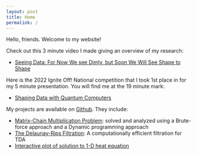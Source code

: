 ```yaml
---
layout: post
title: Home
permalink: /
---
```


Hello, friends. Welcome to my website!

Check out this 3 minute video I made giving an overview of my research:

* [Seeing Data: For Now We see Dimly, but Soon We Will See Shape to Shape](https://youtu.be/IsaGI1OBNhE)

Here is the 2022 Ignite Off! National competition that I took 1st place in for my 5 minute presentation. You will find me at the 19 minute mark:
* [Shaping Data with Quantum Computers](https://vimeo.com/743411827/819eacfe78)


My projects are available on [Github](https://github.com/amish-mishra). They include:

- [Matrix-Chain Multiplication Problem](https://github.com/amish-mishra/matrix-chain-multiplication): solved and analyzed using a Brute-force approach and a Dynamic programming approach
- [The Delaunay-Rips Filtration](https://github.com/amish-mishra/cechmate_DR): A computationally efficient filtration for TDA
- [Interactive plot of solution to 1-D heat equation](https://github.com/amish-mishra/1d-heat-eqn)
